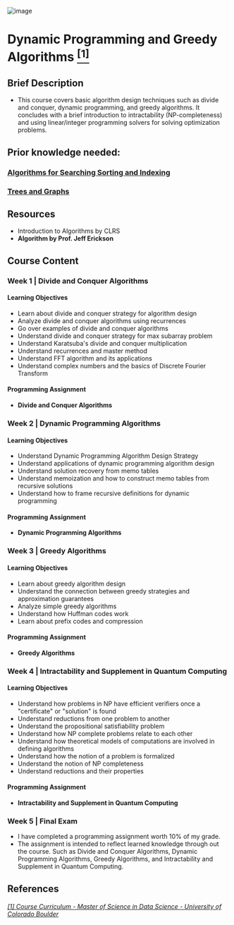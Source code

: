 ![image](https://github.com/laithrasheed/DTSA5304_Fundamentals_of_Data_Visualization/assets/124019127/031aa6ba-746d-459b-8eb0-3fdde64eac4b)

# Dynamic Programming and Greedy Algorithms [<sup>[1]</sup>](#reference-1)				

## Brief Description
- This course covers basic algorithm design techniques such as divide and conquer, dynamic programming, and greedy algorithms. It concludes with a brief introduction to intractability (NP-completeness) and using linear/integer programming solvers for solving optimization problems.

## Prior knowledge needed: 
### [Algorithms for Searching Sorting and Indexing](https://github.com/laithrasheed/MSDS_Program_Private/tree/main/Data%20Science%20Foundations/Data%20Structures%20and%20Algorithms/1-Algorithms%20for%20Searching%20Sorting%20and%20Indexing)

### [Trees and Graphs](https://github.com/laithrasheed/Master_of_Science_in_Data_Science/tree/main/Data%20Science%20Foundations/Data%20Structures%20and%20Algorithms/2-Trees%20and%20Graphs)


## Resources
- Introduction to Algorithms by CLRS
- **Algorithm by Prof. Jeff Erickson**

## Course Content

### Week 1 | Divide and Conquer Algorithms

#### Learning Objectives
- Learn about divide and conquer strategy for algorithm design
- Analyze divide and conquer algorithms using recurrences
- Go over examples of divide and conquer algorithms
- Understand divide and conquer strategy for max subarray problem
- Understand Karatsuba's divide and conquer multiplication
- Understand recurrences and master method
- Understand FFT algorithm and its applications
- Understand complex numbers and the basics of Discrete Fourier Transform

#### Programming Assignment
- **Divide and Conquer Algorithms**

### Week 2 | Dynamic Programming Algorithms

#### Learning Objectives
- Understand Dynamic Programming Algorithm Design Strategy
- Understand applications of dynamic programming algorithm design
- Understand solution recovery from memo tables
- Understand memoization and how to construct memo tables from recursive solutions
- Understand how to frame recursive definitions for dynamic programming

#### Programming Assignment
- **Dynamic Programming Algorithms**

### Week 3 | Greedy Algorithms

#### Learning Objectives
- Learn about greedy algorithm design
- Understand the connection between greedy strategies and approximation guarantees
- Analyze simple greedy algorithms
- Understand how Huffman codes work
- Learn about prefix codes and compression

#### Programming Assignment
- **Greedy Algorithms**

### Week 4 | Intractability and Supplement in Quantum Computing

#### Learning Objectives
- Understand how problems in NP have efficient verifiers once a "certificate" or "solution" is found
- Understand reductions from one problem to another
- Understand the propositional satisfiability problem
- Understand how NP complete problems relate to each other
- Understand how theoretical models of computations are involved in defining algorithms
- Understand how the notion of a problem is formalized
- Understand the notion of NP completeness
- Understand reductions and their properties

#### Programming Assignment
- **Intractability and Supplement in Quantum Computing**

### Week 5 | Final Exam

- I have completed a programming assignment worth 10% of my grade.
- The assignment is intended to reflect learned knowledge through out the course. Such as Divide and Conquer Algorithms, Dynamic Programming Algorithms, Greedy Algorithms, and Intractability and Supplement in Quantum Computing.



## References
###### <a name="reference-1"></a>[[1] Course Curriculum - Master of Science in Data Science - University of Colorado Boulder](https://www.colorado.edu/program/data-science/coursera/curriculum/dtsa5501)

